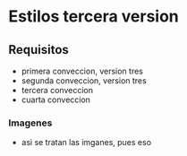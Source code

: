 # Estilos tercera version


## Requisitos

* primera conveccion, version tres
* segunda conveccion, version tres
* tercera conveccion
* cuarta conveccion

### Imagenes

* asi se tratan las imganes, pues eso
